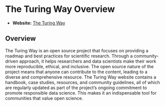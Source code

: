 # The Turing Way Overview

- **Website:** [The Turing Way](https://the-turing-way.netlify.app/)

## Overview

The Turing Way is an open source project that focuses on providing a roadmap and best practices for scientific research. Through a community-driven approach, it helps researchers and data scientists make their work more reproducible, ethical, and inclusive. The open source nature of the project means that anyone can contribute to the content, leading to a diverse and comprehensive resource. The Turing Way website contains a handbook, case studies, resources, and community guidelines, all of which are regularly updated as part of the project’s ongoing commitment to promote responsible data science. This makes it an indispensable tool for communities that value open science.
